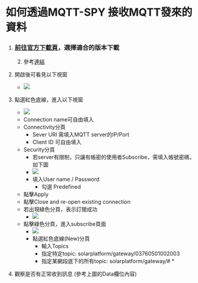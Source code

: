 # 如何透過MQTT-SPY 接收MQTT發來的資料

1. ### [前往官方下載頁](https://www.eclipse.org/paho/index.php?page=downloads.php)，選擇適合的版本下載
    2. 參考[連結](https://github.com/eclipse/paho.mqtt-spy/releases/download/1.0.0/mqtt-spy-1.0.0.jar)
2. 開啟後可看見以下視窗
    * ![](https://i.imgur.com/EegGOGv.png)

3. 點選紅色底線，進入以下視窗
    * ![](https://i.imgur.com/Jqk9cDD.png)
    * Connection name可自由填入
    * Connectivity分頁
        * Sever URI 需填入MQTT server的IP/Port
        * Client ID 可自由填入
    * Security分頁
        * 若server有限制，只讓有帳密的使用者Subscribe，需填入帳號密碼，如下圖
        * ![](https://i.imgur.com/lhTbJ4v.png)
        * 填入User name / Password
            * 勾選 Predefined
    * 點擊Apply
    * 點擊Close and re-open existing connection
    * 若出現綠色分頁，表示訂閱成功
        * ![](https://i.imgur.com/jeb1xew.png)
    * 點擊綠色分頁，進入subscribe頁面
        * ![](https://i.imgur.com/UBNEmVS.png)
        * 點選紅色底線(New)分頁
            * 輸入Topics
            * 指定特定topic: solarplatform/gateway/03760501002003
            * 指定某網段底下的所有topic: solarplatform/gateway/#            * 




4. 觀察是否有正常收到訊息 (參考上圖的Data欄位內容)